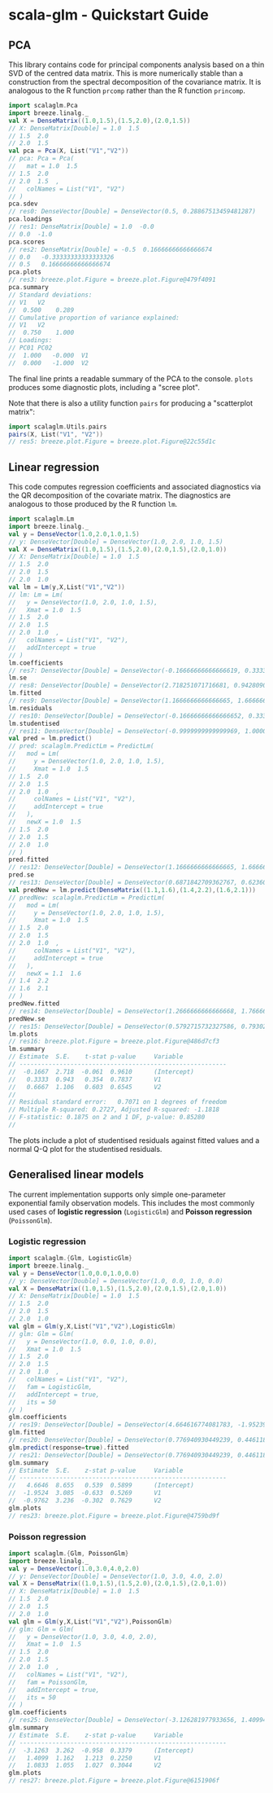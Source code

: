 # scala-glm - Quickstart Guide

## PCA

This library contains code for principal components analysis based on a thin SVD of the centred data matrix. This is more numerically stable than a construction from the spectral decomposition of the covariance matrix. It is analogous to the R function `prcomp` rather than the R function `princomp`.
```scala
import scalaglm.Pca
import breeze.linalg._
val X = DenseMatrix((1.0,1.5),(1.5,2.0),(2.0,1.5))
// X: DenseMatrix[Double] = 1.0  1.5  
// 1.5  2.0  
// 2.0  1.5  
val pca = Pca(X, List("V1","V2"))
// pca: Pca = Pca(
//   mat = 1.0  1.5  
// 1.5  2.0  
// 2.0  1.5  ,
//   colNames = List("V1", "V2")
// )
pca.sdev
// res0: DenseVector[Double] = DenseVector(0.5, 0.28867513459481287)
pca.loadings
// res1: DenseMatrix[Double] = 1.0  -0.0  
// 0.0  -1.0  
pca.scores
// res2: DenseMatrix[Double] = -0.5  0.16666666666666674   
// 0.0   -0.33333333333333326  
// 0.5   0.16666666666666674   
pca.plots
// res3: breeze.plot.Figure = breeze.plot.Figure@479f4091
pca.summary
// Standard deviations:
// V1	V2
//  0.500	 0.289
// Cumulative proportion of variance explained:
// V1	V2
//  0.750	 1.000
// Loadings:
// PC01	PC02	
//  1.000	-0.000	V1
//  0.000	-1.000	V2
```
The final line prints a readable summary of the PCA to the console. `plots` produces some diagnostic plots, including a "scree plot".

Note that there is also a utility function `pairs` for producing a "scatterplot matrix":
```scala
import scalaglm.Utils.pairs
pairs(X, List("V1", "V2"))
// res5: breeze.plot.Figure = breeze.plot.Figure@22c55d1c
```

## Linear regression

This code computes regression coefficients and associated diagnostics via the QR decomposition of the covariate matrix. The diagnostics are analogous to those produced by the R function `lm`.

```scala
import scalaglm.Lm
import breeze.linalg._
val y = DenseVector(1.0,2.0,1.0,1.5)
// y: DenseVector[Double] = DenseVector(1.0, 2.0, 1.0, 1.5)
val X = DenseMatrix((1.0,1.5),(1.5,2.0),(2.0,1.5),(2.0,1.0))
// X: DenseMatrix[Double] = 1.0  1.5  
// 1.5  2.0  
// 2.0  1.5  
// 2.0  1.0  
val lm = Lm(y,X,List("V1","V2"))
// lm: Lm = Lm(
//   y = DenseVector(1.0, 2.0, 1.0, 1.5),
//   Xmat = 1.0  1.5  
// 1.5  2.0  
// 2.0  1.5  
// 2.0  1.0  ,
//   colNames = List("V1", "V2"),
//   addIntercept = true
// )
lm.coefficients
// res7: DenseVector[Double] = DenseVector(-0.16666666666666619, 0.33333333333333337, 0.6666666666666663)
lm.se
// res8: DenseVector[Double] = DenseVector(2.718251071716681, 0.942809041582063, 1.1055415967851332)
lm.fitted
// res9: DenseVector[Double] = DenseVector(1.1666666666666665, 1.6666666666666665, 1.5, 1.1666666666666667)
lm.residuals
// res10: DenseVector[Double] = DenseVector(-0.16666666666666652, 0.3333333333333335, -0.5, 0.33333333333333326)
lm.studentised
// res11: DenseVector[Double] = DenseVector(-0.9999999999999969, 1.0000000000000009, -0.9999999999999999, 1.0000000000000002)
val pred = lm.predict()
// pred: scalaglm.PredictLm = PredictLm(
//   mod = Lm(
//     y = DenseVector(1.0, 2.0, 1.0, 1.5),
//     Xmat = 1.0  1.5  
// 1.5  2.0  
// 2.0  1.5  
// 2.0  1.0  ,
//     colNames = List("V1", "V2"),
//     addIntercept = true
//   ),
//   newX = 1.0  1.5  
// 1.5  2.0  
// 2.0  1.5  
// 2.0  1.0  
// )
pred.fitted
// res12: DenseVector[Double] = DenseVector(1.1666666666666665, 1.6666666666666665, 1.5, 1.166666666666667)
pred.se
// res13: DenseVector[Double] = DenseVector(0.6871842709362767, 0.6236095644623235, 0.4999999999999999, 0.6236095644623237)
val predNew = lm.predict(DenseMatrix((1.1,1.6),(1.4,2.2),(1.6,2.1)))
// predNew: scalaglm.PredictLm = PredictLm(
//   mod = Lm(
//     y = DenseVector(1.0, 2.0, 1.0, 1.5),
//     Xmat = 1.0  1.5  
// 1.5  2.0  
// 2.0  1.5  
// 2.0  1.0  ,
//     colNames = List("V1", "V2"),
//     addIntercept = true
//   ),
//   newX = 1.1  1.6  
// 1.4  2.2  
// 1.6  2.1  
// )
predNew.fitted
// res14: DenseVector[Double] = DenseVector(1.2666666666666668, 1.7666666666666664, 1.7666666666666666)
predNew.se
// res15: DenseVector[Double] = DenseVector(0.5792715732327586, 0.793025150224688, 0.7431165603202654)
lm.plots
// res16: breeze.plot.Figure = breeze.plot.Figure@486d7cf3
lm.summary
// Estimate	 S.E.	 t-stat	p-value		Variable
// ---------------------------------------------------------
//  -0.1667	 2.718	-0.061	0.9610  	(Intercept)
//   0.3333	 0.943	 0.354	0.7837  	V1
//   0.6667	 1.106	 0.603	0.6545  	V2
// 
// Residual standard error:   0.7071 on 1 degrees of freedom
// Multiple R-squared: 0.2727, Adjusted R-squared: -1.1818
// F-statistic: 0.1875 on 2 and 1 DF, p-value: 0.85280
//
```
The plots include a plot of studentised residuals against fitted values and a normal Q-Q plot for the studentised residuals.

## Generalised linear models

The current implementation supports only simple one-parameter exponential family observation models. This includes the most commonly used cases of **logistic regression** (`LogisticGlm`) and **Poisson regression** (`PoissonGlm`).

### Logistic regression

```scala
import scalaglm.{Glm, LogisticGlm}
import breeze.linalg._
val y = DenseVector(1.0,0.0,1.0,0.0)
// y: DenseVector[Double] = DenseVector(1.0, 0.0, 1.0, 0.0)
val X = DenseMatrix((1.0,1.5),(1.5,2.0),(2.0,1.5),(2.0,1.0))
// X: DenseMatrix[Double] = 1.0  1.5  
// 1.5  2.0  
// 2.0  1.5  
// 2.0  1.0  
val glm = Glm(y,X,List("V1","V2"),LogisticGlm)
// glm: Glm = Glm(
//   y = DenseVector(1.0, 0.0, 1.0, 0.0),
//   Xmat = 1.0  1.5  
// 1.5  2.0  
// 2.0  1.5  
// 2.0  1.0  ,
//   colNames = List("V1", "V2"),
//   fam = LogisticGlm,
//   addIntercept = true,
//   its = 50
// )
glm.coefficients
// res19: DenseVector[Double] = DenseVector(4.664616774081783, -1.9523937551164303, -0.976196877558214)
glm.fitted
// res20: DenseVector[Double] = DenseVector(0.776940930449239, 0.4461181391015221, 0.3308227913477176, 0.44611813910152176)
glm.predict(response=true).fitted
// res21: DenseVector[Double] = DenseVector(0.776940930449239, 0.4461181391015221, 0.3308227913477176, 0.44611813910152176)
glm.summary
// Estimate	 S.E.	 z-stat	p-value		Variable
// ---------------------------------------------------------
//   4.6646	 8.655	 0.539	0.5899  	(Intercept)
//  -1.9524	 3.085	-0.633	0.5269  	V1
//  -0.9762	 3.236	-0.302	0.7629  	V2
glm.plots
// res23: breeze.plot.Figure = breeze.plot.Figure@4759bd9f
```

### Poisson regression

```scala
import scalaglm.{Glm, PoissonGlm}
import breeze.linalg._
val y = DenseVector(1.0,3.0,4.0,2.0)
// y: DenseVector[Double] = DenseVector(1.0, 3.0, 4.0, 2.0)
val X = DenseMatrix((1.0,1.5),(1.5,2.0),(2.0,1.5),(2.0,1.0))
// X: DenseMatrix[Double] = 1.0  1.5  
// 1.5  2.0  
// 2.0  1.5  
// 2.0  1.0  
val glm = Glm(y,X,List("V1","V2"),PoissonGlm)
// glm: Glm = Glm(
//   y = DenseVector(1.0, 3.0, 4.0, 2.0),
//   Xmat = 1.0  1.5  
// 1.5  2.0  
// 2.0  1.5  
// 2.0  1.0  ,
//   colNames = List("V1", "V2"),
//   fam = PoissonGlm,
//   addIntercept = true,
//   its = 50
// )
glm.coefficients
// res25: DenseVector[Double] = DenseVector(-3.126281977933656, 1.4099402205461318, 1.0832924624611127)
glm.summary
// Estimate	 S.E.	 z-stat	p-value		Variable
// ---------------------------------------------------------
//  -3.1263	 3.262	-0.958	0.3379  	(Intercept)
//   1.4099	 1.162	 1.213	0.2250  	V1
//   1.0833	 1.055	 1.027	0.3044  	V2
glm.plots
// res27: breeze.plot.Figure = breeze.plot.Figure@6151906f
```


